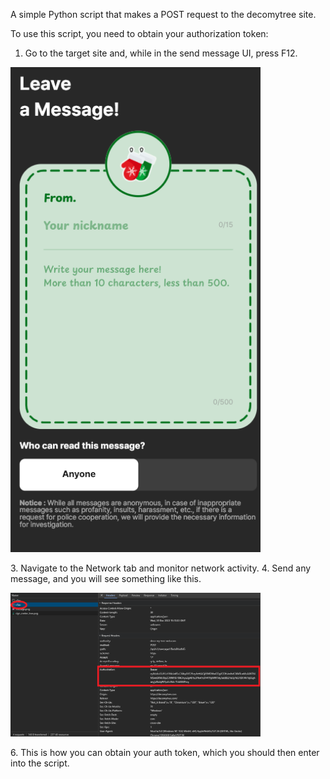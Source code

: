 
A simple Python script that makes a POST request to the decomytree site.

To use this script, you need to obtain your authorization token:
1. Go to the target site and, while in the send message UI, press F12.
<p align="left">
  <img src="screenshot.png" alt="Alt text" width="400" />
</p>
3. Navigate to the Network tab and monitor network activity.
4. Send any message, and you will see something like this.
<p align="left">
  <img src="screenshot2.png" alt="Alt text" width="400" />
</p>
6. This is how you can obtain your auth token, which you should then enter into the script.
